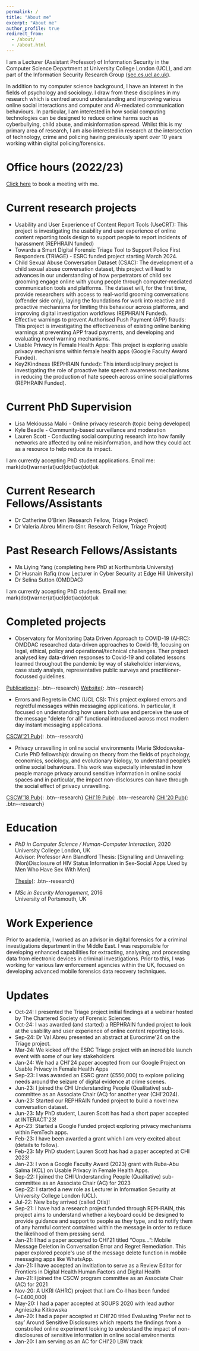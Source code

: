 ```yaml
---
permalink: /
title: "About me"
excerpt: "About me"
author_profile: true
redirect_from: 
  - /about/
  - /about.html
---
```


I am a Lecturer (Assistant Professor) of Information Security in the Computer Science Department at University College London (UCL), and am part of the Information Security Research Group (<a href="https://sec.cs.ucl.ac.uk">sec.cs.ucl.ac.uk</a>). 

In addition to my computer science background, I have an interest in the fields of psychology and sociology. I draw from these disciplines in my research which is centred around understanding and improving various online social interactions and computer and AI-mediated communication behaviours. In particular, I am interested in how social computing technologies can be designed to reduce online harms such as cyberbullying, child abuse, and misinformation spread. Whilst this is my primary area of research, I am also interested in research at the intersection of technology, crime and policing having previously spent over 10 years working within digital policing/forensics. 

Office hours (2022/23)
======
<a href="https://go.oncehub.com/MarkWarner">Click here</a> to book a meeting with me.


Current research projects
======
- Usability and User Experience of Content Report Tools (UseCRT): This project is investigating the usability and user experience of online content reporting tools design to support people to report incidents of harassment (REPHRAIN funded)
- Towards a Smart Digital Forensic Triage Tool to Support Police First Responders (TRIAGE) - ESRC funded project starting March 2024.
- Child Sexual Abuse Conversation Dataset (CSAC): The development of a child sexual abuse conversation dataset, this project will lead to advances in our understanding of how perpetrators of child sex grooming engage online with young people through computer-mediated communication tools and platforms. The dataset will, for the first time, provide researchers with access to real-world grooming conversations (offender side only), laying the foundations for work into reactive and proactive mechanisms for limiting this behaviour across platforms, and improving digital investigation workflows (REPHRAIN Funded).
- Effective warnings to prevent Authorised Push Payment (APP) frauds: This project is investigating the effectiveness of existing online banking warnings at preventing APP fraud payments, and developing and evaluating novel warning mechanisms.
- Usable Privacy in Female Health Apps: This project is exploring usable privacy mechanisms within female health apps (Google Faculty Award Funded).
- Key2Kindness (REPHRAIN funded): This interdisciplinary project is investigating the role of proactive hate speech awareness mechanisms in reducing the production of hate speech across online social platforms (REPHRAIN Funded).

Current PhD Supervision
======
- Lisa Mekioussa Malki - Online privacy research (topic being developed)
- Kyle Beadle - Community-based surveillance and moderation
- Lauren Scott - Conducting social computing research into how family networks are affected by online misinformation, and how they could act as a resource to help reduce its impact. 

I am currently accepting PhD student applications. Email me: mark(dot)warner(at)ucl(dot)ac(dot)uk

Current Research Fellows/Assistants
======
- Dr Catherine O'Brien (Research Fellow, Triage Project)
- Dr Valeria Abreu Minero (Snr. Research Fellow, Triage Project)

Past Research Fellows/Assistants
======
- Ms Liying Yang (completing here PhD at Northumbria University)
- Dr Husnain Rafiq (now Lecturer in Cyber Security at Edge Hill University)
- Dr Selina Sutton (OMDDAC)

I am currently accepting PhD students. Email me: mark(dot)warner(at)ucl(dot)ac(dot)uk

Completed projects
======
- Observatory for Monitoring Data Driven Approach to COVID-19 (AHRC): OMDDAC researched data-driven approaches to Covid-19, focusing on legal, ethical, policy and operational/technical challenges. Ther project analysed key data-driven responses to Covid-19 and collated lessons learned throughout the pandemic by way of stakeholder interviews, case study analysis, representative public surveys and practitioner-focussed guidelines. 

[Publications](https://www.omddac.org.uk/publications/){: .btn--research} [Website](https://www.omddac.org.uk){: .btn--research} 

- Errors and Regrets in CMC (UCL CS): This project explored errors and regretful messages within messaging applications. In particular, it focused on understanding how users both use and perceive the use of the message "delete for all" functional introduced across most modern day instant messaging applications.

[CSCW'21 Pub](https://doi.org/10.1145/3411764.3445118){: .btn--research}

- Privacy unravelling in online social environments (Marie Skłodowska-Curie PhD fellowship): drawing on theory from the fields of psychology, economics, sociology, and evolutionary biology, to understand people’s online social behaviours. This work was especially interested in how people manage privacy around sensitive information in online social spaces and in particular, the impact non-disclosures can have through the social effect of privacy unravelling.

[CSCW'18 Pub](https://doi.org/10.1007/978-3-030-21752-5_4){: .btn--research} [CHI'19 Pub](https://doi.org/10.1145/3290605.3300922){: .btn--research} [CHI'20 Pub](http://doi.org/10.1145/3313831.3376150){: .btn--research} 

Education
======
- *PhD in Computer Science / Human-Computer Interaction,* 2020   
  University College London, UK  
  Advisor: Professor Ann Blandford
  Thesis: [Signalling and Unravelling: (Non)Disclosure of HIV Status Information in Sex-Social Apps Used by Men Who Have Sex With Men]

  [Thesis](hhttps://discovery.ucl.ac.uk/id/eprint/10099555/1/WARNER_Thesis_Submit.pdf){: .btn--research}

- *MSc in Security Management,* 2016  
  University of Portsmouth, UK  

Work Experience
======
Prior to academia, I worked as an advisor in digital forensics for a criminal investigations department in the Middle East. I was responsible for developing enhanced capabilities for extracting, analysing, and processing data from electronic devices in criminal investigations. Prior to this, I was working for various law enforcement agencies within the UK, focused on developing advanced mobile forensics data recovery techniques.

Updates
======
- Oct-24: I presented the Triage project initial findings at a webinar hosted by The Chartered Society of Forensic Sciences
- Oct-24: I was awarded (and started) a REPHRAIN funded project to look at the usability and user experience of online content reporting tools.
- Sep-24: Dr Val Abreu presented an abstract at Eurocrime'24 on the Triage project.
- Mar-24: We kicked off the ESRC Triage project with an incredible launch event with some of our key stakeholders
- Jan-24: We had a CHI'24 paper accepted from our Google Project on Usable Privacy in Female Health Apps
- Sep-23: I was awarded an ESRC grant (£550,000) to explore policing needs around the seizure of digital evidence at crime scenes.  
- Jun-23: I joined the CHI Understanding People (Qualitative) sub-committee as an Associate Chair (AC) for another year (CHI'2024). 
- Jun-23: Started our REPHRAIN funded project to build a novel new conversation dataset.
- Jun-23: My PhD student, Lauren Scott has had a short paper accepted at INTERACT'23!
- Apr-23: Started a Google Funded project exploring privacy mechanisms within FemTech apps.
- Feb-23: I have been awarded a grant which I am very excited about (details to follow).
- Feb-23: My PhD student Lauren Scott has had a paper accepted at CHI 2023!
- Jan-23: I won a Google Faculty Award (2023) grant with Ruba-Abu Salma (KCL) on Usable Privacy in Female Health Apps.
- Sep-22: I joined the CHI Understanding People (Qualitative) sub-committee as an Associate Chair (AC) for 2023
- Sep-22: I started a new role as Lecturer in Information Security at University College London (UCL). 
- Jul-22: New baby arrived (called Otis)!
- Sep-21: I have had a research project funded through REPHRAIN, this project aims to understand whether a keyboard could be designed to provide guidance and support to people as they type, and to notify them of any harmful content contained within the message in order to reduce the likelihood of them pressing send.
- Jan-21: I had a paper accepted to CHI'21 titled “Oops...”: Mobile Message Deletion in Conversation Error and Regret Remediation. This paper explored people's use of the message delete function in mobile messaging apps like WhatsApp. 
- Jan-21: I have accepted an invitiation to serve as a Review Editor for Frontiers in Digital Health Human Factors and Digital Health
- Jan-21: I joined the CSCW program committee as an Associate Chair (AC) for 2021
- Nov-20: A UKRI (AHRC) project that I am Co-I has been funded (~£400,000)
- May-20: I had a paper accepted at SOUPS 2020 with lead author Agnieszka Kitkowska
- Jan-20: I had a paper accepted at CHI'20 titled Evaluating ‘Prefer not to say’ Around Sensitive Disclosures which reports the findings from a constrolled online experiment looking to understand the impact of non-disclosures of sensitive information in online social environments
- Jan-20: I am serving as an AC for CHI'20 LBW track